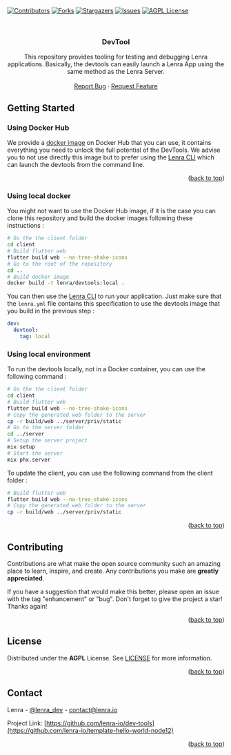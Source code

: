 <div id="top"></div>
<!--
*** Thanks for checking out the Best-README-Template. If you have a suggestion
*** that would make this better, please fork the repo and create a pull request
*** or simply open an issue with the tag "enhancement".
*** Don't forget to give the project a star!
*** Thanks again! Now go create something AMAZING! :D
-->



<!-- PROJECT SHIELDS -->
<!--
*** I'm using markdown "reference style" links for readability.
*** Reference links are enclosed in brackets [ ] instead of parentheses ( ).
*** See the bottom of this document for the declaration of the reference variables
*** for contributors-url, forks-url, etc. This is an optional, concise syntax you may use.
*** https://www.markdownguide.org/basic-syntax/#reference-style-links
-->
[![Contributors][contributors-shield]][contributors-url]
[![Forks][forks-shield]][forks-url]
[![Stargazers][stars-shield]][stars-url]
[![Issues][issues-shield]][issues-url]
[![AGPL License][license-shield]][license-url]



<!-- PROJECT LOGO -->
<br />
<div align="center">
  <!-- <a href="https://github.com/lenra-io/template-hello-world-node12">
    <img src="images/logo.png" alt="Logo" width="80" height="80">
  </a> -->

<h3 align="center">DevTool</h3>

  <p align="center">
    This repository provides tooling for testing and debugging Lenra applications. Basically, the devtools can easily launch a Lenra App using the same method as the Lenra Server.
    <br />
    <br />
    <!-- <a href="https://github.com/lenra-io/template-hello-world-node12">View Demo</a>
    · -->
    <a href="https://github.com/lenra-io/dev-tools/issues">Report Bug</a>
    ·
    <a href="https://github.com/lenra-io/dev-tools/issues">Request Feature</a>
  </p>
</div>

<!-- GETTING STARTED -->
## Getting Started

### Using Docker Hub

We provide a [docker image](https://hub.docker.com/r/lenra/devtools) on Docker Hub that you can use, it contains everything you need to unlock the full potential of the DevTools. We advise you to not use directly this image but to prefer using the [Lenra CLI](https://github.com/lenra-io/lenra_cli) which can launch the devtools from the command line.

<p align="right">(<a href="#top">back to top</a>)</p>

### Using local docker

You might not want to use the Docker Hub image, if it is the case you can clone this repository and build the docker images following these instructions :

```bash
# Go the the client folder
cd client
# Build flutter web
flutter build web --no-tree-shake-icons
# Go to the root of the repository
cd ..
# Build docker image
docker build -t lenra/devtools:local .
```

You can then use the [Lenra CLI](https://github.com/lenra-io/lenra_cli) to run your application. Just make sure that the `lenra.yml` file contains this specification to use the devtools image that you build in the previous step :

```yml
dev:
  devtool:
    tag: local
```

### Using local environment

To run the devtools locally, not in a Docker container, you can use the following command :

```bash
# Go the the client folder
cd client
# Build flutter web
flutter build web --no-tree-shake-icons
# Copy the generated web folder to the server
cp -r build/web ../server/priv/static
# Go to the server folder
cd ../server
# Setup the server project
mix setup
# Start the server
mix phx.server
```

To update the client, you can use the following command from the client folder :

```bash
# Build flutter web
flutter build web --no-tree-shake-icons
# Copy the generated web folder to the server
cp -r build/web ../server/priv/static
```

<p align="right">(<a href="#top">back to top</a>)</p>


<!-- CONTRIBUTING -->
## Contributing

Contributions are what make the open source community such an amazing place to learn, inspire, and create. Any contributions you make are **greatly appreciated**.

If you have a suggestion that would make this better, please open an issue with the tag "enhancement" or "bug".
Don't forget to give the project a star! Thanks again!

<p align="right">(<a href="#top">back to top</a>)</p>



<!-- LICENSE -->
## License

Distributed under the **AGPL** License. See [LICENSE](./LICENSE) for more information.

<p align="right">(<a href="#top">back to top</a>)</p>



<!-- CONTACT -->
## Contact

Lenra - [@lenra_dev](https://twitter.com/lenra_dev) - contact@lenra.io

Project Link: [https://github.com/lenra-io/dev-tools](https://github.com/lenra-io/template-hello-world-node12)

<p align="right">(<a href="#top">back to top</a>)</p>


<!-- MARKDOWN LINKS & IMAGES -->
<!-- https://www.markdownguide.org/basic-syntax/#reference-style-links -->
[contributors-shield]: https://img.shields.io/github/contributors/lenra-io/dev-tools.svg?style=for-the-badge
[contributors-url]: https://github.com/lenra-io/dev-tools/graphs/contributors
[forks-shield]: https://img.shields.io/github/forks/lenra-io/dev-tools.svg?style=for-the-badge
[forks-url]: https://github.com/lenra-io/dev-tools/network/members
[stars-shield]: https://img.shields.io/github/stars/lenra-io/dev-tools.svg?style=for-the-badge
[stars-url]: https://github.com/lenra-io/dev-tools/stargazers
[issues-shield]: https://img.shields.io/github/issues/lenra-io/dev-tools.svg?style=for-the-badge
[issues-url]: https://github.com/lenra-io/dev-tools/issues
[license-shield]: https://img.shields.io/github/license/lenra-io/dev-tools.svg?style=for-the-badge
[license-url]: https://github.com/lenra-io/dev-tools/blob/master/LICENSE
